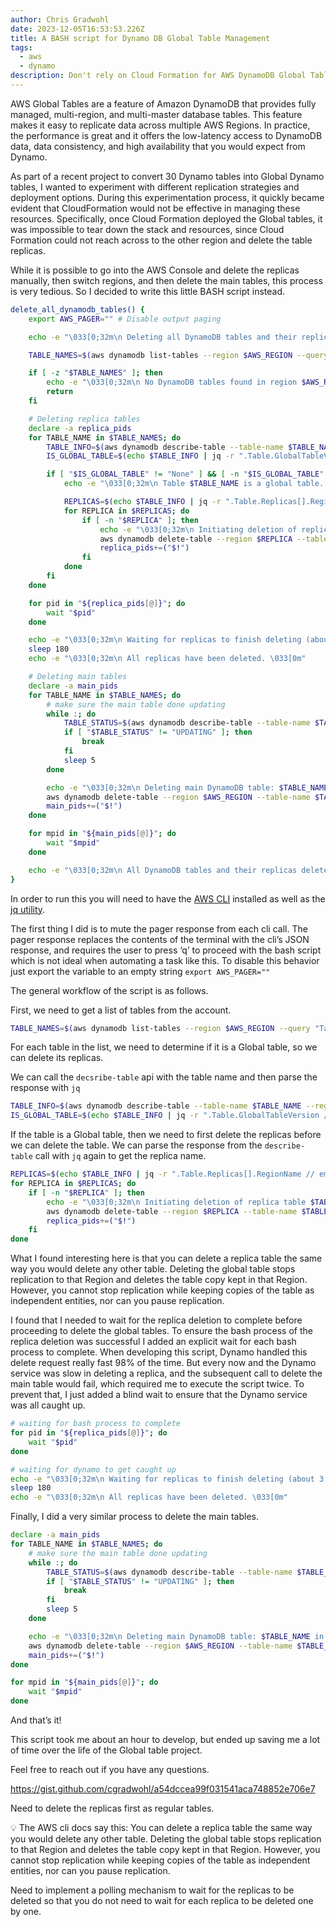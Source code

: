 ```yaml
---
author: Chris Gradwohl
date: 2023-12-05T16:53:53.226Z
title: A BASH script for Dynamo DB Global Table Management
tags:
  - aws
  - dynamo
description: Don't rely on Cloud Formation for AWS DynamoDB Global Table Resource Management.
---
```

AWS Global Tables are a feature of Amazon DynamoDB that provides fully managed, multi-region, and multi-master database tables. This feature makes it easy to replicate data across multiple AWS Regions. In practice, the performance is great and it offers the low-latency access to DynamoDB data, data consistency, and high availability that you would expect from Dynamo.

As part of a recent project to convert 30 Dynamo tables into Global Dynamo tables, I wanted to experiment with different replication strategies and deployment options. During this experimentation process, it quickly became evident that CloudFormation would not be effective in managing these resources. Specifically, once Cloud Formation deployed the Global tables, it was impossible to tear down the stack and resources, since Cloud Formation could not reach across to the other region and delete the table replicas. 

While it is possible to go into the AWS Console and delete the replicas manually, then switch regions, and then delete the main tables, this process is very tedious. So I decided to write this little BASH script instead.

```bash
delete_all_dynamodb_tables() {
    export AWS_PAGER="" # Disable output paging

    echo -e "\033[0;32m\n Deleting all DynamoDB tables and their replicas...\033[0m"

    TABLE_NAMES=$(aws dynamodb list-tables --region $AWS_REGION --query "TableNames" --output text)

    if [ -z "$TABLE_NAMES" ]; then
        echo -e "\033[0;32m\n No DynamoDB tables found in region $AWS_REGION.\033[0m"
        return
    fi

    # Deleting replica tables
    declare -a replica_pids
    for TABLE_NAME in $TABLE_NAMES; do
        TABLE_INFO=$(aws dynamodb describe-table --table-name $TABLE_NAME --region $AWS_REGION)
        IS_GLOBAL_TABLE=$(echo $TABLE_INFO | jq -r ".Table.GlobalTableVersion // empty")

        if [ "$IS_GLOBAL_TABLE" != "None" ] && [ -n "$IS_GLOBAL_TABLE" ]; then
            echo -e "\033[0;32m\n Table $TABLE_NAME is a global table. Initiating deletion of replicas...\033[0m"

            REPLICAS=$(echo $TABLE_INFO | jq -r ".Table.Replicas[].RegionName // empty")
            for REPLICA in $REPLICAS; do
                if [ -n "$REPLICA" ]; then
                    echo -e "\033[0;32m\n Initiating deletion of replica table $TABLE_NAME in region $REPLICA\033[0m"
                    aws dynamodb delete-table --region $REPLICA --table-name $TABLE_NAME &
                    replica_pids+=("$!")
                fi
            done
        fi
    done

    for pid in "${replica_pids[@]}"; do
        wait "$pid"
    done

    echo -e "\033[0;32m\n Waiting for replicas to finish deleting (about 3 minutes)....\033[0m"
    sleep 180
    echo -e "\033[0;32m\n All replicas have been deleted. \033[0m"

    # Deleting main tables
    declare -a main_pids
    for TABLE_NAME in $TABLE_NAMES; do
        # make sure the main table done updating
        while :; do
            TABLE_STATUS=$(aws dynamodb describe-table --table-name $TABLE_NAME --region $AWS_REGION | jq -r ".Table.TableStatus // empty")
            if [ "$TABLE_STATUS" != "UPDATING" ]; then
                break
            fi
            sleep 5
        done

        echo -e "\033[0;32m\n Deleting main DynamoDB table: $TABLE_NAME in region $AWS_REGION\033[0m"
        aws dynamodb delete-table --region $AWS_REGION --table-name $TABLE_NAME &
        main_pids+=("$!")
    done

    for mpid in "${main_pids[@]}"; do
        wait "$mpid"
    done

    echo -e "\033[0;32m\n All DynamoDB tables and their replicas deleted in region $AWS_REGION.\033[0m"
}
```

In order to run this you will need to have the [AWS CLI](https://aws.amazon.com/cli/) installed as well as the [jq utility](https://formulae.brew.sh/formula/jq).

The first thing I did is to mute the pager response from each cli call. The pager response replaces the contents of the terminal with the cli’s JSON response, and requires the user to press ‘q’ to proceed with the bash script which is not ideal when automating a task like this. To disable this behavior just export the variable to an empty string `export AWS_PAGER=""`

The general workflow of the script is as follows. 

First, we need to get a list of tables from the account.

```bash
TABLE_NAMES=$(aws dynamodb list-tables --region $AWS_REGION --query "TableNames" --output text)
```

For each table in the list, we need to determine if it is a Global table, so we can delete its replicas.

We can call the `decsribe-table` api with the table name and then parse the response with `jq`

```bash
TABLE_INFO=$(aws dynamodb describe-table --table-name $TABLE_NAME --region $AWS_REGION)
IS_GLOBAL_TABLE=$(echo $TABLE_INFO | jq -r ".Table.GlobalTableVersion // empty")
```

If the table is a Global table, then we need to first delete the replicas before we can delete the table. We can parse the response from the `describe-table` call with `jq` again to get the replica name. 

```bash
REPLICAS=$(echo $TABLE_INFO | jq -r ".Table.Replicas[].RegionName // empty")
for REPLICA in $REPLICAS; do
    if [ -n "$REPLICA" ]; then
        echo -e "\033[0;32m\n Initiating deletion of replica table $TABLE_NAME in region $REPLICA\033[0m"
        aws dynamodb delete-table --region $REPLICA --table-name $TABLE_NAME &
        replica_pids+=("$!")
    fi
done
```

What I found interesting here is that you can delete a replica table the same way you would delete any other table. Deleting the global table stops replication to that Region and deletes the table copy kept in that Region. However, you cannot stop replication while keeping copies of the table as independent entities, nor can you pause replication.

I found that I needed to wait for the replica deletion to complete before proceeding to delete the global tables. To ensure the bash process of the replica deletion was successful I added an explicit wait for each bash process to complete. When developing this script, Dynamo handled this delete request really fast 98% of the time. But every now and the Dynamo service was slow in deleting  a replica, and the subsequent call to delete the main table would fail, which required me to execute the script twice. To prevent that, I just added a blind wait to ensure that the Dynamo service was all caught up.

```bash
# waiting for bash process to complete
for pid in "${replica_pids[@]}"; do
    wait "$pid"
done

# waiting for dynamo to get caught up
echo -e "\033[0;32m\n Waiting for replicas to finish deleting (about 3 minutes)....\033[0m"
sleep 180
echo -e "\033[0;32m\n All replicas have been deleted. \033[0m"
```

Finally, I did a very similar process to delete the main tables.

```bash
declare -a main_pids
for TABLE_NAME in $TABLE_NAMES; do
    # make sure the main table done updating
    while :; do
        TABLE_STATUS=$(aws dynamodb describe-table --table-name $TABLE_NAME --region $AWS_REGION | jq -r ".Table.TableStatus // empty")
        if [ "$TABLE_STATUS" != "UPDATING" ]; then
            break
        fi
        sleep 5
    done

    echo -e "\033[0;32m\n Deleting main DynamoDB table: $TABLE_NAME in region $AWS_REGION\033[0m"
    aws dynamodb delete-table --region $AWS_REGION --table-name $TABLE_NAME &
    main_pids+=("$!")
done

for mpid in "${main_pids[@]}"; do
    wait "$mpid"
done
```

And that’s it!

This script took me about an hour to develop, but ended up saving me a lot of time over the life of the Global table project.

Feel free to reach out if you have any questions.

https://gist.github.com/cgradwohl/a54dccea99f031541aca748852e706e7

Need to delete the replicas first as regular tables.

<aside>
💡 The AWS cli docs say this:
You can delete a replica table the same way you would delete any other table. Deleting the global table stops replication to that Region and deletes the table copy kept in that Region. However, you cannot stop replication while keeping copies of the table as independent entities, nor can you pause replication.

</aside>

Need to implement a polling mechanism to wait for the replicas to be deleted so that you do not need to wait for each replica to be deleted one by one.

